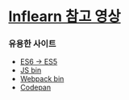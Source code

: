 # [Inflearn 참고 영상](https://www.inflearn.com/course/react-%EA%B0%95%EC%A2%8C-velopert/)

### 유용한 사이트
- [ES6 -> ES5](http://es6console.com)
- [JS bin](jsbin.com)
- [Webpack bin](webpackbin.com)
- [Codepan](https://codepen.io/)
